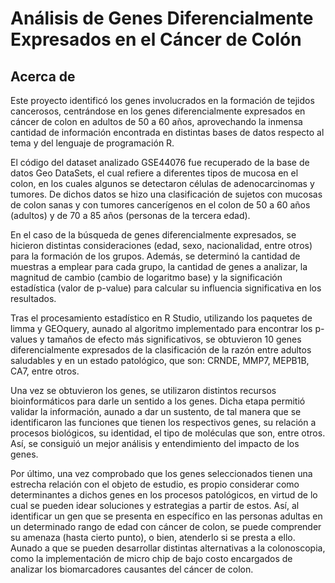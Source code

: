 # Análisis de Genes Diferencialmente Expresados en el Cáncer de Colón

<!--more-->

## Acerca de
Este proyecto identificó los genes involucrados en la formación 
de tejidos cancerosos, centrándose en los genes diferencialmente expresados en cáncer de 
colon en adultos de 50 a 60 años, aprovechando la inmensa cantidad de información encontrada 
en distintas bases de datos respecto al tema y del lenguaje de programación R.

El código del dataset analizado GSE44076 fue recuperado de la base de datos Geo DataSets, 
el cual refiere a diferentes tipos de mucosa en el colon, en los cuales algunos se 
detectaron células de adenocarcinomas y tumores. De dichos datos se hizo una 
clasificación de sujetos con mucosas de colon sanas y con tumores cancerígenos en el 
colon de 50 a 60 años (adultos) y de 70 a 85 años (personas de la tercera edad). 

En el caso de la búsqueda de genes diferencialmente expresados, se hicieron distintas consideraciones 
(edad, sexo, nacionalidad, entre otros) para la formación de los grupos. Además, se determinó la cantidad 
de muestras a emplear para cada grupo, la cantidad de genes a analizar, 
la magnitud de cambio (cambio de logaritmo base) y la significación estadística (valor de 
p-value) para calcular su influencia significativa en los resultados. 

Tras el procesamiento estadístico en R Studio, utilizando los paquetes de limma y GEOquery, 
aunado al algoritmo implementado para encontrar los p-values y tamaños de efecto más 
significativos, se obtuvieron 10 genes diferencialmente expresados de la clasificación 
de la razón entre adultos saludables y en un estado patológico, que son: CRNDE, MMP7, 
MEPB1B, CA7, entre otros.

Una vez se obtuvieron los genes, se utilizaron distintos recursos bioinformáticos para 
darle un sentido a los genes. Dicha etapa permitió validar la información, aunado a dar 
un sustento, de tal manera que se identificaron las funciones que tienen los respectivos 
genes, su relación a procesos biológicos, su identidad, el tipo de moléculas que son, 
entre otros. Así, se consiguió un mejor análisis y entendimiento del impacto de los 
genes.
 
Por último, una vez comprobado que los genes seleccionados tienen una estrecha relación 
con el objeto de estudio, es propio considerar como determinantes a dichos genes 
en los procesos patológicos, en virtud de lo cual se pueden idear soluciones 
y estrategias a partir de estos. Así, al identificar un gen que se presenta en 
específico en las personas adultas en un determinado rango de edad con cáncer de colon, 
se puede comprender su amenaza (hasta cierto punto), o bien, atenderlo si se presta a ello. 
Aunado a que se pueden desarrollar distintas alternativas a la colonoscopia, 
como la implementación de micro chip de bajo costo encargados de analizar los 
biomarcadores causantes del cáncer de colon.


